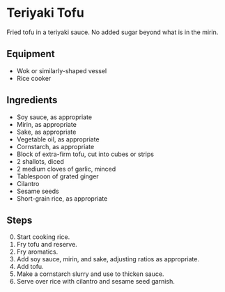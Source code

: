# Teriyaki Tofu

Fried tofu in a teriyaki sauce. No added sugar beyond what is in the mirin.

## Equipment

* Wok or similarly-shaped vessel
* Rice cooker

## Ingredients

* Soy sauce, as appropriate
* Mirin, as appropriate
* Sake, as appropriate
* Vegetable oil, as appropriate
* Cornstarch, as appropriate
* Block of extra-firm tofu, cut into cubes or strips
* 2 shallots, diced
* 2 medium cloves of garlic, minced
* Tablespoon of grated ginger
* Cilantro
* Sesame seeds
* Short-grain rice, as appropriate

## Steps

0. Start cooking rice.
1. Fry tofu and reserve.
2. Fry aromatics.
3. Add soy sauce, mirin, and sake, adjusting ratios as appropriate.
4. Add tofu.
5. Make a cornstarch slurry and use to thicken sauce.
6. Serve over rice with cilantro and sesame seed garnish.